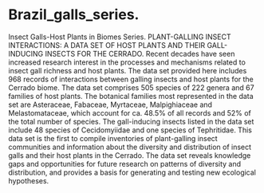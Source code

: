# Brazil_galls_series.
Insect Galls-Host Plants in Biomes Series.
PLANT-GALLING INSECT INTERACTIONS: A DATA SET OF HOST PLANTS AND THEIR GALL-INDUCING INSECTS FOR THE CERRADO.
Recent decades have seen increased research interest in the processes and mechanisms related to insect gall richness and host plants. The data set provided here includes 968 records of interactions between galling insects and host plants for the Cerrado biome. The data set comprises 505 species of 222 genera and 67 families of host plants. The botanical families most represented in the data set are Asteraceae, Fabaceae, Myrtaceae, Malpighiaceae and Melastomataceae, which account for ca. 48.5% of all records and 52% of the total number of species. The gall-inducing insects listed in the data set include 48 species of Cecidomyiidae and one species of Tephritidae. This data set is the first to compile inventories of plant-galling insect communities and information about the diversity and distribution of insect galls and their host plants in the Cerrado. The data set reveals knowledge gaps and opportunities for future research on patterns of diversity and distribution, and provides a basis for generating and testing new ecological hypotheses.
